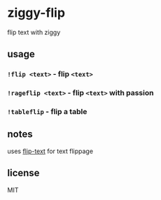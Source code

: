 # ziggy-flip

flip text with ziggy

## usage

### `!flip <text>` - flip `<text>`

### `!rageflip <text>` - flip `<text>` with passion

### `!tableflip` - flip a table

## notes

uses [flip-text](http://npm.im/flip-text) for text flippage

## license

MIT
